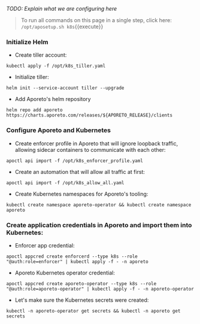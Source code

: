 _TODO: Explain what we are configuring here_

> To run all commands on this page in a single step, click here: `/opt/aposetup.sh k8s`{{execute}}

### Initialize Helm

* Create tiller account:

`kubectl apply -f /opt/k8s_tiller.yaml`

* Initialize tiller:

`helm init --service-account tiller --upgrade`

* Add Aporeto's helm repository

`helm repo add aporeto https://charts.aporeto.com/releases/${APORETO_RELEASE}/clients`

### Configure Aporeto and Kubernetes

* Create enforcer profile in Aporeto that will ignore loopback traffic, allowing sidecar containers to communicate with each other:

`apoctl api import -f /opt/k8s_enforcer_profile.yaml`

* Create an automation that will allow all traffic at first:

`apoctl api import -f /opt/k8s_allow_all.yaml`

* Create Kubernetes namespaces for Aporeto's tooling:

`kubectl create namespace aporeto-operator && kubectl create namespace aporeto`

### Create application credentials in Aporeto and import them into Kubernetes:

* Enforcer app credential:

`apoctl appcred create enforcerd --type k8s --role "@auth:role=enforcer" | kubectl apply -f - -n aporeto`

* Aporeto Kubernetes operator credential:

`apoctl appcred create aporeto-operator --type k8s --role "@auth:role=aporeto-operator" | kubectl apply -f - -n aporeto-operator`

  - Let's make sure the Kubernetes secrets were created:

`kubectl -n aporeto-operator get secrets && kubectl -n aporeto get secrets`
